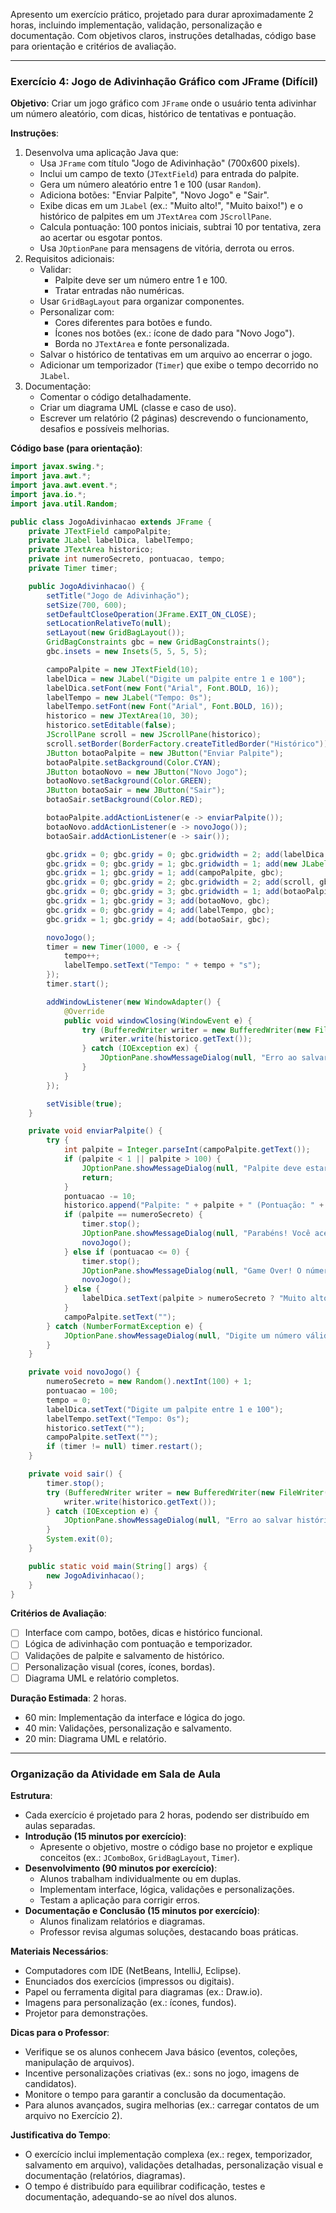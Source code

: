 Apresento um exercício prático, projetado para durar aproximadamente 2 horas, incluindo implementação, validação, personalização e documentação. Com objetivos claros, instruções detalhadas, código base para orientação e critérios de avaliação.

---

### **Exercício 4: Jogo de Adivinhação Gráfico com JFrame (Difícil)**

**Objetivo**: Criar um jogo gráfico com `JFrame` onde o usuário tenta adivinhar um número aleatório, com dicas, histórico de tentativas e pontuação.

**Instruções**:
1. Desenvolva uma aplicação Java que:
   - Usa `JFrame` com título "Jogo de Adivinhação" (700x600 pixels).
   - Inclui um campo de texto (`JTextField`) para entrada do palpite.
   - Gera um número aleatório entre 1 e 100 (usar `Random`).
   - Adiciona botões: "Enviar Palpite", "Novo Jogo" e "Sair".
   - Exibe dicas em um `JLabel` (ex.: "Muito alto!", "Muito baixo!") e o histórico de palpites em um `JTextArea` com `JScrollPane`.
   - Calcula pontuação: 100 pontos iniciais, subtrai 10 por tentativa, zera ao acertar ou esgotar pontos.
   - Usa `JOptionPane` para mensagens de vitória, derrota ou erros.
2. Requisitos adicionais:
   - Validar:
     - Palpite deve ser um número entre 1 e 100.
     - Tratar entradas não numéricas.
   - Usar `GridBagLayout` para organizar componentes.
   - Personalizar com:
     - Cores diferentes para botões e fundo.
     - Ícones nos botões (ex.: ícone de dado para "Novo Jogo").
     - Borda no `JTextArea` e fonte personalizada.
   - Salvar o histórico de tentativas em um arquivo ao encerrar o jogo.
   - Adicionar um temporizador (`Timer`) que exibe o tempo decorrido no `JLabel`.
3. Documentação:
   - Comentar o código detalhadamente.
   - Criar um diagrama UML (classe e caso de uso).
   - Escrever um relatório (2 páginas) descrevendo o funcionamento, desafios e possíveis melhorias.

**Código base (para orientação)**:
```java
import javax.swing.*;
import java.awt.*;
import java.awt.event.*;
import java.io.*;
import java.util.Random;

public class JogoAdivinhacao extends JFrame {
    private JTextField campoPalpite;
    private JLabel labelDica, labelTempo;
    private JTextArea historico;
    private int numeroSecreto, pontuacao, tempo;
    private Timer timer;

    public JogoAdivinhacao() {
        setTitle("Jogo de Adivinhação");
        setSize(700, 600);
        setDefaultCloseOperation(JFrame.EXIT_ON_CLOSE);
        setLocationRelativeTo(null);
        setLayout(new GridBagLayout());
        GridBagConstraints gbc = new GridBagConstraints();
        gbc.insets = new Insets(5, 5, 5, 5);

        campoPalpite = new JTextField(10);
        labelDica = new JLabel("Digite um palpite entre 1 e 100");
        labelDica.setFont(new Font("Arial", Font.BOLD, 16));
        labelTempo = new JLabel("Tempo: 0s");
        labelTempo.setFont(new Font("Arial", Font.BOLD, 16));
        historico = new JTextArea(10, 30);
        historico.setEditable(false);
        JScrollPane scroll = new JScrollPane(historico);
        scroll.setBorder(BorderFactory.createTitledBorder("Histórico"));
        JButton botaoPalpite = new JButton("Enviar Palpite");
        botaoPalpite.setBackground(Color.CYAN);
        JButton botaoNovo = new JButton("Novo Jogo");
        botaoNovo.setBackground(Color.GREEN);
        JButton botaoSair = new JButton("Sair");
        botaoSair.setBackground(Color.RED);

        botaoPalpite.addActionListener(e -> enviarPalpite());
        botaoNovo.addActionListener(e -> novoJogo());
        botaoSair.addActionListener(e -> sair());

        gbc.gridx = 0; gbc.gridy = 0; gbc.gridwidth = 2; add(labelDica, gbc);
        gbc.gridx = 0; gbc.gridy = 1; gbc.gridwidth = 1; add(new JLabel("Palpite:"), gbc);
        gbc.gridx = 1; gbc.gridy = 1; add(campoPalpite, gbc);
        gbc.gridx = 0; gbc.gridy = 2; gbc.gridwidth = 2; add(scroll, gbc);
        gbc.gridx = 0; gbc.gridy = 3; gbc.gridwidth = 1; add(botaoPalpite, gbc);
        gbc.gridx = 1; gbc.gridy = 3; add(botaoNovo, gbc);
        gbc.gridx = 0; gbc.gridy = 4; add(labelTempo, gbc);
        gbc.gridx = 1; gbc.gridy = 4; add(botaoSair, gbc);

        novoJogo();
        timer = new Timer(1000, e -> {
            tempo++;
            labelTempo.setText("Tempo: " + tempo + "s");
        });
        timer.start();

        addWindowListener(new WindowAdapter() {
            @Override
            public void windowClosing(WindowEvent e) {
                try (BufferedWriter writer = new BufferedWriter(new FileWriter("historico_jogo.txt"))) {
                    writer.write(historico.getText());
                } catch (IOException ex) {
                    JOptionPane.showMessageDialog(null, "Erro ao salvar histórico!", "Erro", JOptionPane.ERROR_MESSAGE);
                }
            }
        });

        setVisible(true);
    }

    private void enviarPalpite() {
        try {
            int palpite = Integer.parseInt(campoPalpite.getText());
            if (palpite < 1 || palpite > 100) {
                JOptionPane.showMessageDialog(null, "Palpite deve estar entre 1 e 100!", "Erro", JOptionPane.ERROR_MESSAGE);
                return;
            }
            pontuacao -= 10;
            historico.append("Palpite: " + palpite + " (Pontuação: " + pontuacao + ")\n");
            if (palpite == numeroSecreto) {
                timer.stop();
                JOptionPane.showMessageDialog(null, "Parabéns! Você acertou! Pontuação final: " + pontuacao, "Vitória", JOptionPane.INFORMATION_MESSAGE);
                novoJogo();
            } else if (pontuacao <= 0) {
                timer.stop();
                JOptionPane.showMessageDialog(null, "Game Over! O número era " + numeroSecreto, "Derrota", JOptionPane.ERROR_MESSAGE);
                novoJogo();
            } else {
                labelDica.setText(palpite > numeroSecreto ? "Muito alto!" : "Muito baixo!");
            }
            campoPalpite.setText("");
        } catch (NumberFormatException e) {
            JOptionPane.showMessageDialog(null, "Digite um número válido!", "Erro", JOptionPane.ERROR_MESSAGE);
        }
    }

    private void novoJogo() {
        numeroSecreto = new Random().nextInt(100) + 1;
        pontuacao = 100;
        tempo = 0;
        labelDica.setText("Digite um palpite entre 1 e 100");
        labelTempo.setText("Tempo: 0s");
        historico.setText("");
        campoPalpite.setText("");
        if (timer != null) timer.restart();
    }

    private void sair() {
        timer.stop();
        try (BufferedWriter writer = new BufferedWriter(new FileWriter("historico_jogo.txt"))) {
            writer.write(historico.getText());
        } catch (IOException e) {
            JOptionPane.showMessageDialog(null, "Erro ao salvar histórico!", "Erro", JOptionPane.ERROR_MESSAGE);
        }
        System.exit(0);
    }

    public static void main(String[] args) {
        new JogoAdivinhacao();
    }
}
```

**Critérios de Avaliação**:
- [ ] Interface com campo, botões, dicas e histórico funcional.
- [ ] Lógica de adivinhação com pontuação e temporizador.
- [ ] Validações de palpite e salvamento de histórico.
- [ ] Personalização visual (cores, ícones, bordas).
- [ ] Diagrama UML e relatório completos.

**Duração Estimada**: 2 horas.
- 60 min: Implementação da interface e lógica do jogo.
- 40 min: Validações, personalização e salvamento.
- 20 min: Diagrama UML e relatório.

---

### **Organização da Atividade em Sala de Aula**

**Estrutura**:
- Cada exercício é projetado para 2 horas, podendo ser distribuído em aulas separadas.
- **Introdução (15 minutos por exercício)**:
  - Apresente o objetivo, mostre o código base no projetor e explique conceitos (ex.: `JComboBox`, `GridBagLayout`, `Timer`).
- **Desenvolvimento (90 minutos por exercício)**:
  - Alunos trabalham individualmente ou em duplas.
  - Implementam interface, lógica, validações e personalizações.
  - Testam a aplicação para corrigir erros.
- **Documentação e Conclusão (15 minutos por exercício)**:
  - Alunos finalizam relatórios e diagramas.
  - Professor revisa algumas soluções, destacando boas práticas.

**Materiais Necessários**:
- Computadores com IDE (NetBeans, IntelliJ, Eclipse).
- Enunciados dos exercícios (impressos ou digitais).
- Papel ou ferramenta digital para diagramas (ex.: Draw.io).
- Imagens para personalização (ex.: ícones, fundos).
- Projetor para demonstrações.

**Dicas para o Professor**:
- Verifique se os alunos conhecem Java básico (eventos, coleções, manipulação de arquivos).
- Incentive personalizações criativas (ex.: sons no jogo, imagens de candidatos).
- Monitore o tempo para garantir a conclusão da documentação.
- Para alunos avançados, sugira melhorias (ex.: carregar contatos de um arquivo no Exercício 2).

**Justificativa do Tempo**:
- O exercício inclui implementação complexa (ex.: regex, temporizador, salvamento em arquivo), validações detalhadas, personalização visual e documentação (relatórios, diagramas).
- O tempo é distribuído para equilibrar codificação, testes e documentação, adequando-se ao nível dos alunos.